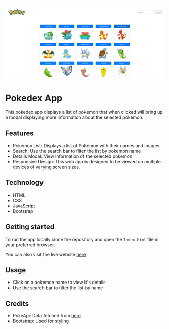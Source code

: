 ![preview](https://github.com/Kyle-Michaels/Pokedex/blob/main/pokedex.jpg?raw=true)
<h1>Pokedex App</h1>
<p>
  This pokedex app displays a list of pokemon that when clicked will bring up a modal displaying more information about the selected pokemon.
</p>
<h2>Features</h2>
<ul>
  <li>Pokemon List: Displays a list of Pokemon with their names and images</li>
  <li>Search: Use the search bar to filter the list by pokemon name</li>
  <li>Details Modal: View information of the selected pokemon</li>
  <li>Responsive Design: This web app is designed to be viewed on multiple devices of varying screen sizes.</li>
</ul>
<h2>Technology</h2>
<ul>
  <li>HTML</li>
  <li>CSS</li>
  <li>JavaScript</li>
  <li>Bootstrap</li>
</ul>
<h2>Getting started</h2>
<p>To run the app locally clone the repository and open the <code>Index.html</code> file in your preferred browser.</p>
<p>You can also visit the live website <a href=http://Kyle-Michaels.github.io/Pokedex>here</a></p>
<h2>Usage</h2>
<ul>
  <li>Click on a pokemon name to view it's details</li>
  <li>Use the search bar to filter the list by name</li>
</ul>
<h2>Credits</h2>
<ul>
  <li>PokeApi: Data fetched from <a href=https://pokeapi.co/>here</a></li>
  <li>Bootstrap: Used for styling</li>
</ul>

